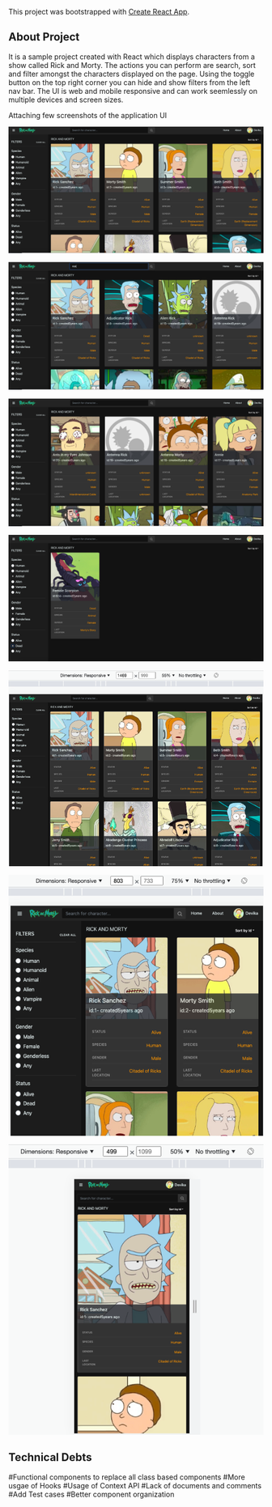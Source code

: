 This project was bootstrapped with [Create React App](https://github.com/facebook/create-react-app).

## About Project 

It is a sample project created with React which displays characters from a show called Rick and Morty. 
The actions you can perform are search, sort and filter amongst the characters displayed on the page. 
Using the toggle button on the top right corner you can hide and show filters from the left nav bar. 
The UI is web and mobile responsive and can work seemlessly on multiple devices and screen sizes. 

Attaching few screenshots of the application UI 

![Home Screen](src/assets/images/application/screen1.png?raw=true "Home Screen")

![Search Results](src/assets/images/application/search-results.png?raw=true "Search Results")

![Sort Results](src/assets/images/application/sort-results.png?raw=true "Sort Results")

![Filter Results](src/assets/images/application/filter-results.png?raw=true "Filter Results")

![Responsive screen 1 ](src/assets/images/application/responsive-1.png?raw=true "Responsive screen 1")

![Responsive screen 2](src/assets/images/application/responsive-2.png?raw=true "Responsive screen 2")

![Responsive screen 3](src/assets/images/application/responsive-3.png?raw=true "Responsive screen 3")



## Technical Debts 

#Functional components to replace all class based components 
#More usgae of Hooks 
#Usage of Context API 
#Lack of documents and comments 
#Add Test cases 
#Better component organization 
